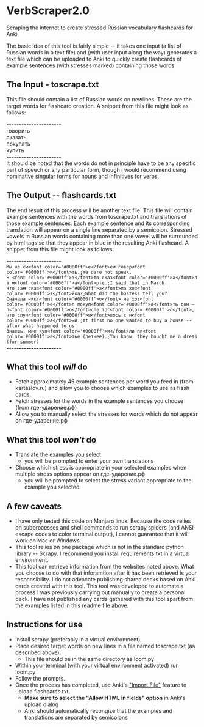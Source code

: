 # VerbScraper2.0
Scraping the internet to create stressed Russian vocabulary flashcards for Anki

The basic idea of this tool is fairly simple -- it takes one input (a list of Russian words in a text file) and (with user input along the way) generates a text file which can be uploaded to Anki to quickly create flashcards of example sentences (with stresses marked) containing those words.

## The Input - toscrape.txt
This file should contain a list of Russian words on newlines. These are the target words for flashcard creation. A snippet from this file might look as follows:

**----------------------**<br>
говорить<br>
сказать<br>
покупать<br>
купить<br>
**----------------------**<br>
It should be noted that the words do not in principle have to be any specific part of speech or any particular form, though I would recommend using nominative singular forms for nouns and infinitives for verbs.

## The Output -- flashcards.txt
The end result of this process will be another text file. This file will contain example sentences with the words from toscrape.txt and translations of those example sentences. Each example sentence and its corresponding translation will appear on a single line separated by a semicolon. Stressed vowels in Russian words containing more than one vowel will be surrounded by html tags so that they appear in blue in the resulting Anki flashcard.
A snippet from this file might look as follows:

**----------------------**<br>
`Мы не см<font color='#0000ff'>е</font>ем говор<font color='#0000ff'>и</font>ть.;We dare not speak.`<br>
`Я <font color='#0000ff'>э</font>то сказ<font color='#0000ff'>а</font>л в м<font color='#0000ff'>а</font>рте.;I said that in March.`<br>
`Что вам сказ<font color='#0000ff'>а</font>ла хоз<font color='#0000ff'>я</font>йка?;What did the hostess tell you?`<br>
`Сначала никт<font color='#0000ff'>о</font> не хот<font color='#0000ff'>е</font>л покуп<font color='#0000ff'>а</font>ть дом — п<font color='#0000ff'>о</font>сле тог<font color='#0000ff'>о</font>, что случ<font color='#0000ff'>и</font>лось с н<font color='#0000ff'>а</font>ми.;At first no one wanted to buy a house -- after what happened to us.`<br>
`Знаешь, мне куп<font color='#0000ff'>и</font>ли пл<font color='#0000ff'>а</font>тье (летнее).;You know, they bought me a dress (for summer)`<br>
**----------------------**<br>

## What this tool *will* do
* Fetch approximately 45 example sentences per word you feed in (from kartaslov.ru) and allow you to choose which examples to use as flash cards.
* Fetch stresses for the words in the example sentences you choose (from где-ударение.рф)
* Allow you to manually select the stresses for words which do not appear on где-ударение.рф

## What this tool *won't* do
* Translate the examples you select
  * you will be prompted to enter your own translations
* Choose which stress is appropriate in your selected examples when multiple stress options appear on где-ударение.рф
  * you will be prompted to select the stress variant appropriate to the example you selected
  
## A few caveats
* I have only tested this code on Manjaro linux. Because the code relies on subprocesses and shell commands to run scrapy spiders (and ANSI escape codes to color terminal output), I cannot guarantee that it will work on Mac or Windows.
* This tool relies on one package which is not in the standard python library -- Scrapy. I recommend you install requirements.txt in a virtual environment.
* This tool can retrieve information from the websites noted above. What you choose to do with that inforamtion after it has been retrieved is your responsibility. I do not advocate publishing shared decks based on Anki cards created with this tool. This tool was developed to automate a process I was previously carrying out manually to create a personal deck. I have not published any cards gathered with this tool apart from the examples listed in this readme file above.

## Instructions for use
* Install scrapy (preferably in a virtual environment)
* Place desired target words on new lines in a file named toscrape.txt (as described above).
  * This file should be in the same directory as loom.py
* Within your terminal (with your virtual environment activated) run loom.py
* Follow the prompts.
* Once the process has completed, use Anki's ["Import File"](https://apps.ankiweb.net/docs/manual.html#importing-text-files) feature to upload flashcards.txt.
  * **Make sure to select the "Allow HTML in fields" option** in Anki's upload dialog
  * Anki should automatically recongize that the examples and translations are separated by semicolons
